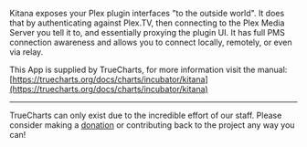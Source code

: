 Kitana exposes your Plex plugin interfaces "to the outside world". It does that by authenticating against Plex.TV, then connecting to the Plex Media Server you tell it to, and essentially proxying the plugin UI. It has full PMS connection awareness and allows you to connect locally, remotely, or even via relay.

This App is supplied by TrueCharts, for more information visit the manual: [https://truecharts.org/docs/charts/incubator/kitana](https://truecharts.org/docs/charts/incubator/kitana)

---

TrueCharts can only exist due to the incredible effort of our staff.
Please consider making a [donation](https://truecharts.org/docs/about/sponsor) or contributing back to the project any way you can!
